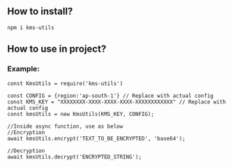 ## How to install?

```
npm i kms-utils
```

## How to use in project?

### Example:

```
const KmsUtils = require('kms-utils')

const CONFIG = {region:'ap-south-1'} // Replace with actual config
const KMS_KEY = "XXXXXXXX-XXXX-XXXX-XXXX-XXXXXXXXXXXX" // Replace with actual config
const kmsUtils = new KmsUtils(KMS_KEY, CONFIG);

//Inside async function, use as below
//Encryption
await kmsUtils.encrypt('TEXT_TO_BE_ENCRYPTED', 'base64');

//Decryption
await kmsUtils.decrypt('ENCRYPTED_STRING');
```
